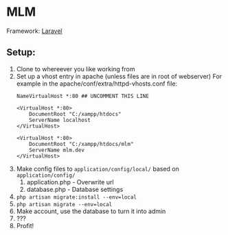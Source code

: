MLM
===
Framework: [Laravel](http://laravel.com/docs)

Setup:
------

1. Clone to whereever you like working from
2. Set up a vhost entry in apache (unless files are in root of webserver)
    For example in the apache/conf/extra/httpd-vhosts.conf file:
    ```
	NameVirtualHost *:80 ## UNCOMMENT THIS LINE
	
    <VirtualHost *:80>
		DocumentRoot "C:/xampp/htdocs"
		ServerName localhost
	</VirtualHost>
	
	<VirtualHost *:80>
		DocumentRoot "C:/xampp/htdocs/mlm"
		ServerName mlm.dev
	</VirtualHost>
    ```
3. Make config files to `application/config/local/` based on `application/config/`
    1. application.php - Overwrite url
    2. database.php - Database settings
4. `php artisan migrate:install --env=local`
5. `php artisan migrate --env=local`
6. Make account, use the database to turn it into admin
7. ???
8. Profit!